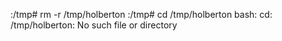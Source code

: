 :/tmp# rm -r /tmp/holberton
:/tmp# cd /tmp/holberton
bash: cd: /tmp/holberton: No such file or directory
